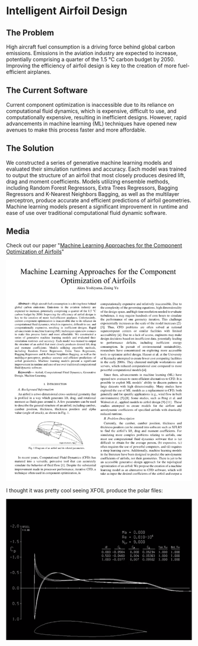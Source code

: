 # Intelligent Airfoil Design 

## The Problem

High aircraft fuel consumption is a driving force behind global carbon emissions. Emissions in the aviation industry are expected to increase, potentially comprising a quarter of the 1.5 °C carbon budget by 2050. Improving the efficiency of airfoil design is key to the creation of more fuel-efficient airplanes.

## The Current Software

Current component optimization is inaccessible due to its reliance on computational fluid dynamics, which is expensive, difficult to use, and computationally expensive, resulting in inefficient designs. However, rapid advancements in machine learning (ML) techniques have opened new avenues to make this process faster and more affordable. 

## The Solution

We constructed a series of generative machine learning models and evaluated their simulation runtimes and accuracy. Each model was trained to output the structure of an airfoil that most closely produces desired lift, drag and moment coefficients. Models utilizing ensemble methods, including Random Forest Regressors, Extra Trees Regressors, Bagging Regressors and K-Nearest Neighbors Bagging, as well as the multilayer perceptron, produce accurate and efficient predictions of airfoil geometries. Machine learning models present a significant improvement in runtime and ease of use over traditional computational fluid dynamic software. 

## Media

Check out our paper "[Machine Learning Approaches for the Component Optimization of Airfoils](https://github.com/AkiraY1/IntelligentAirfoilDesign/ML_Airfoil_Paper_Final.pdf)"

![Paper](https://github.com/AkiraY1/IntelligentAirfoilDesign/blob/main/Media/AirfoilPaperPage.png?raw=true)

I thought it was pretty cool seeing XFOIL produce the polar files:

![XFOIL](https://github.com/AkiraY1/IntelligentAirfoilDesign/blob/main/Media/XFOIL.png?raw=true)
